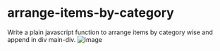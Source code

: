 # arrange-items-by-category
Write a plain javascript function to arrange items by category wise and append in div main-div.
![image](https://user-images.githubusercontent.com/9716878/230761057-9bd72371-d94b-4a0f-9f67-db86eb0bfbd6.png)
